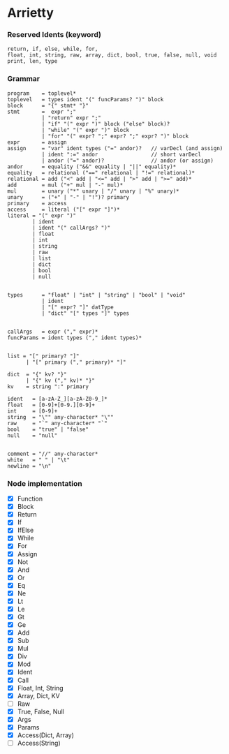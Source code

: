 # Arrietty

### Reserved Idents (keyword)
```text
return, if, else, while, for,
float, int, string, raw, array, dict, bool, true, false, null, void
print, len, type
```

### Grammar
```text
program    = toplevel*
toplevel   = types ident "(" funcParams? ")" block
block      = "{" stmt* "}"
stmt       =  expr ";"
           | "return" expr ";"
           | "if" "(" expr ")" block ("else" block)?
           | "while" "(" expr ")" block
           | "for" "(" expr? ";" expr? ";" expr? ")" block
expr       = assign
assign     = "var" ident types ("=" andor)?   // varDecl (and assign)
           | ident ":=" andor                 // short varDecl
           | andor ("=" andor)?               // andor (or assign)
andor      = equality ("&&" equality | "||" equality)*
equality   = relational ("==" relational | "!=" relational)*
relational = add ("<" add | "<=" add | ">" add | ">=" add)*
add        = mul ("+" mul | "-" mul)*
mul        = unary ("*" unary | "/" unary | "%" unary)*
unary      = ("+" | "-" | "!")? primary
primary    = access
access     = literal ("[" expr "]")*
literal = "(" expr ")"
        | ident
        | ident "(" callArgs? ")"
        | float
        | int
        | string
        | raw
        | list
        | dict
        | bool
        | null


types      = "float" | "int" | "string" | "bool" | "void"
           | ident
           | "[" expr? "]" datType
           | "dict" "[" types "]" types


callArgs   = expr ("," expr)*
funcParams = ident types ("," ident types)*


list = "[" primary? "]"
      | "[" primary ("," primary)* "]"

dict  = "{" kv? "}"
      | "{" kv ("," kv)* "}"
kv    = string ":" primary

ident   = [a-zA-Z_][a-zA-Z0-9_]*
float   = [0-9]+[0-9.][0-9]+
int     = [0-9]+
string  = "\"" any-character* "\""
raw     = "`" any-character* "`"
bool    = "true" | "false"
null    = "null"


comment = "//" any-character*
white   = " " | "\t"
newline = "\n"
```

### Node implementation
- [x] Function
- [x] Block
- [x] Return 
- [x] If
- [x] IfElse
- [x] While
- [x] For
- [x] Assign
- [x] Not
- [x] And
- [x] Or
- [x] Eq
- [x] Ne
- [x] Lt
- [x] Le
- [x] Gt
- [x] Ge
- [x] Add
- [x] Sub
- [x] Mul
- [x] Div
- [x] Mod
- [x] Ident
- [x] Call
- [x] Float, Int, String
- [x] Array, Dict, KV
- [ ] Raw
- [x] True, False, Null
- [x] Args
- [x] Params
- [x] Access(Dict, Array)
- [ ] Access(String)